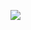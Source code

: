 ![](https://www.plantuml.com/plantuml/png/bL3BIiD05DtVhxXBksW_G4hfGX11DnO_u3OvYOFp23CtrIB-ktUaHLEAfH32cJcFd9DrKSaw1a_gr8DV2Xefu2vbVeZs3g8kHIxxeWZaqIbhukpwL-NMPJIL9f96pM7kV81tsC6dmSv4LIMnj_XDwlHTCZw9sPwgv_cSRvuXBGy9clUpl_UFgNTnShD1R3cW5EbH9imJf8mPh0ZsML73P_ac1TkbilKLnzRL1HP5nyu7_U4K47Lsoct6OR0CC_rYNYnMnyPyoykbYuqVMwnMTBvSDLoizPE43xNPnP8kwwzlyOzXyhUlbzwx7RW3sgqqRwTJw8jeRNWC_Xi0)
